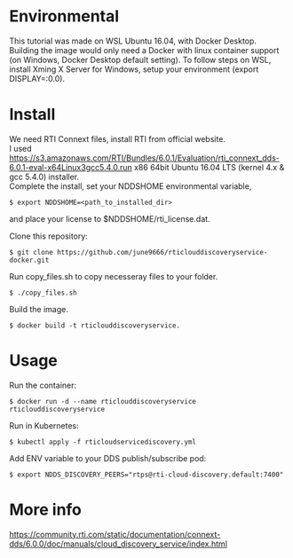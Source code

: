 # Environmental

This tutorial was made on WSL Ubuntu 16.04, with Docker Desktop.  
Building the image would only need a Docker with linux container support (on Windows, Docker Desktop default setting). 
To follow steps on WSL, install Xming X Server for Windows, setup your environment (export DISPLAY=:0.0).

# Install
We need RTI Connext files, install RTI from official website.  
I used https://s3.amazonaws.com/RTI/Bundles/6.0.1/Evaluation/rti_connext_dds-6.0.1-eval-x64Linux3gcc5.4.0.run
  x86 64bit Ubuntu 16.04 LTS (kernel 4.x & gcc 5.4.0) installer.  
Complete the install, set your NDDSHOME environmental variable, 
```
$ export NDDSHOME=<path_to_installed_dir>
```
and place your license to $NDDSHOME/rti_license.dat.  

Clone this repository:
```
$ git clone https://github.com/june9666/rticlouddiscoveryservice-docker.git
```
Run copy_files.sh to copy necesseray files to your folder. 
```
$ ./copy_files.sh
```
Build the image. 
```
$ docker build -t rticlouddiscoveryservice.
```

# Usage
Run the container:
```
$ docker run -d --name rticlouddiscoveryservice rticlouddiscoveryservice
```
Run in Kubernetes:
```
$ kubectl apply -f rticloudservicediscovery.yml
```
Add ENV variable to your DDS publish/subscribe pod:
```
$ export NDDS_DISCOVERY_PEERS="rtps@rti-cloud-discovery.default:7400"
```

# More info

https://community.rti.com/static/documentation/connext-dds/6.0.0/doc/manuals/cloud_discovery_service/index.html





